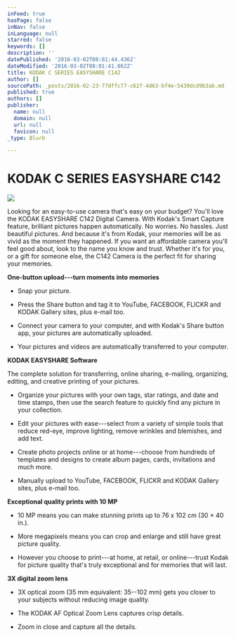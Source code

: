 ```yaml
---
inFeed: true
hasPage: false
inNav: false
inLanguage: null
starred: false
keywords: []
description: ''
datePublished: '2016-03-02T08:01:44.436Z'
dateModified: '2016-03-02T08:01:41.062Z'
title: KODAK C SERIES EASYSHARE C142
author: []
sourcePath: _posts/2016-02-23-77dffc77-c62f-4d63-bf4e-5439dcd9b3ab.md
published: true
authors: []
publisher:
  name: null
  domain: null
  url: null
  favicon: null
_type: Blurb

---
```

# KODAK C SERIES EASYSHARE C142
![](https://the-grid-user-content.s3-us-west-2.amazonaws.com/0fd4bffe-81cb-4a6e-a8ee-e7909206c383.jpg)

Looking for an easy-to-use camera that's easy on your budget? You'll love the KODAK EASYSHARE C142 Digital Camera. With Kodak's Smart Capture feature, brilliant pictures happen automatically. No worries. No hassles. Just beautiful pictures. And because it's from Kodak, your memories will be as vivid as the moment they happened. If you want an affordable camera you'll feel good about, look to the name you know and trust. Whether it's for you, or a gift for someone else, the C142 Camera is the perfect fit for sharing your memories.

**One-button upload---turn moments into memories**

- Snap your picture.

- Press the Share button and tag it to YouTube, FACEBOOK, FLICKR and KODAK Gallery sites, plus e-mail too.

- Connect your camera to your computer, and with Kodak's Share button app, your pictures are automatically uploaded.

- Your pictures and videos are automatically transferred to your computer.

**KODAK EASYSHARE Software**

The complete solution for transferring, online sharing, e-mailing, organizing, editing, and creative printing of your pictures.

- Organize your pictures with your own tags, star ratings, and date and time stamps, then use the search feature to quickly find any picture in your collection.

- Edit your pictures with ease---select from a variety of simple tools that reduce red-eye, improve lighting, remove wrinkles and blemishes, and add text.

- Create photo projects online or at home---choose from hundreds of templates and designs to create album pages, cards, invitations and much more.

- Manually upload to YouTube, FACEBOOK, FLICKR and KODAK Gallery sites, plus e-mail too.

**Exceptional quality prints with 10 MP**

- 10 MP means you can make stunning prints up to 76 x 102 cm (30 × 40 in.).

- More megapixels means you can crop and enlarge and still have great picture quality.

- However you choose to print---at home, at retail, or online---trust Kodak for picture quality that's truly exceptional and for memories that will last.

**3X digital zoom lens**

- 3X optical zoom (35 mm equivalent: 35--102 mm) gets you closer to your subjects without reducing image quality.

- The KODAK AF Optical Zoom Lens captures crisp details.

- Zoom in close and capture all the details.